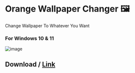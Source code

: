 # Orange Wallpaper Changer 🖼
Change Wallpaper To Whatever You Want 
### For Windows 10 & 11
![image](https://github.com/user-attachments/assets/58d54cd5-b44d-4c0b-9391-423b543849d9)

## Download / [Link](https://github.com/InterJavas-Projects/OrangWallpapers/releases/download/2.0/orangwp.exe)
